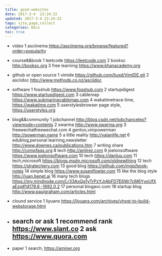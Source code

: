 ```yaml
---
title: good-websites
date: 2017-3-4  23:24:32
updated: 2017-3-4 23:24:32
tags: site,page,collect
categories: Docs
toc: true
---
```


- video
1 asciinema https://asciinema.org/browse/featured?order=popularity

- course&&book
1 leetcode https://leetcode.com
2 booksc http://booksc.org
3 free learning  https://www.khanacademy.org


- github or open source
1 vimide https://github.com/liuxd/VimIDE.git
2 asciidoc http://www.methods.co.nz/asciidoc

- software
1 fosshub https://www.fosshub.com
2 startupdigest https://www.startupdigest.com
3 cablemap https://www.submarinecablemap.com
4 wakatimetrace time, https://wakatime.com
5 userstylesbrowser page style, https://userstyles.org

- blog&&community
1 jobchannel http://blog.csdn.net/jobchanceleo?viewmode=contents
2 swarma http://www.swarma.org
3 freewechatfreewechat.com
4 gentoo,vimpowerman http://powerman.name
5 a little reality http://yalanlife.net
6 edublog,personal learning,newsletter http://www.downes.ca/publications.htm
7 writing share http://compfaqs.org
8 tech http://antirez.com
9 joelonsoftware https://www.joelonsoftware.com
10 tech https://danluu.com
11 tech,microsoft https://blogs.msdn.microsoft.com/oldnewthing
12 tech https://stratechery.com
13 good blog https://github.com/mgp/book-notes
14 simple blog https://www.susanjfowler.com
15 like the blog style http://juan.benet.ai
16 many tech blogs https://my.mindnode.com/Lr33AxQg1yTrPzYJrAbFD7E6Wr7cM6YyoUfXaEzp#14179.8,-1692.0,2
17 personal blogavc.com
18 startup blog http://www.paulgraham.com/articles.html

- clound service
1 liyuans https://liyuans.com/archives/vhost-to-build-webstorage.html

- search or ask
1 recommend rank https://www.slant.co
2 ask https://www.quora.com
	- 
- paper
1 search, https://aminer.org
